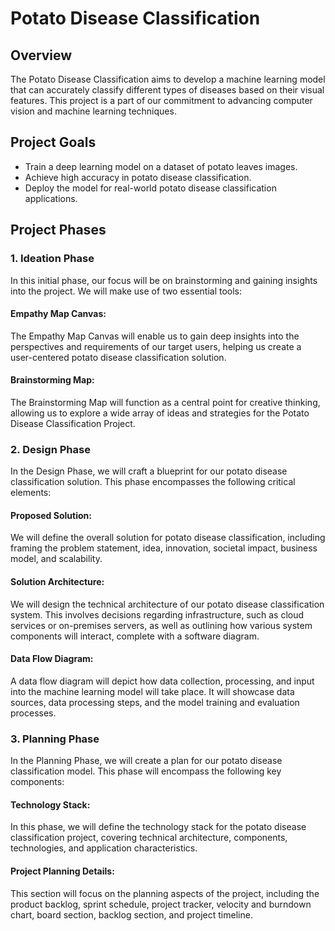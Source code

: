 # Potato Disease Classification

## Overview

The Potato Disease Classification aims to develop a machine learning model that can accurately classify different types of diseases based on their visual features. This project is a part of our commitment to advancing computer vision and machine learning techniques. 

## Project Goals
- Train a deep learning model on a dataset of potato leaves images.
- Achieve high accuracy in potato disease classification.
- Deploy the model for real-world potato disease classification applications.

## Project Phases

### 1. Ideation Phase

In this initial phase, our focus will be on brainstorming and gaining insights into the project. We will make use of two essential tools:

#### Empathy Map Canvas: 
The Empathy Map Canvas will enable us to gain deep insights into the perspectives and requirements of our target users, helping us create a user-centered potato disease classification solution.

#### Brainstorming Map: 
The Brainstorming Map will function as a central point for creative thinking, allowing us to explore a wide array of ideas and strategies for the Potato Disease Classification Project.

### 2. Design Phase
In the Design Phase, we will craft a blueprint for our potato disease classification solution. This phase encompasses the following critical elements:

#### Proposed Solution: 
We will define the overall solution for potato disease classification, including framing the problem statement, idea, innovation, societal impact, business model, and scalability.

#### Solution Architecture: 
We will design the technical architecture of our potato disease classification system. This involves decisions regarding infrastructure, such as cloud services or on-premises servers, as well as outlining how various system components will interact, complete with a software diagram.

#### Data Flow Diagram: 
A data flow diagram will depict how data collection, processing, and input into the machine learning model will take place. It will showcase data sources, data processing steps, and the model training and evaluation processes.

### 3. Planning Phase
In the Planning Phase, we will create a plan for our potato disease classification model. This phase will encompass the following key components:

#### Technology Stack: 
In this phase, we will define the technology stack for the potato disease classification project, covering technical architecture, components, technologies, and application characteristics.

#### Project Planning Details: 
This section will focus on the planning aspects of the project, including the product backlog, sprint schedule, project tracker, velocity and burndown chart, board section, backlog section, and project timeline.
